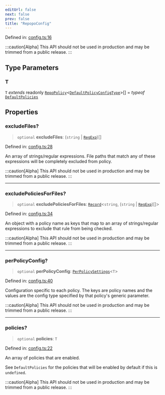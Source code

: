 ```yaml
---
editUrl: false
next: false
prev: false
title: "RepopoConfig"
---
```


Defined in: [config.ts:16](https://github.com/tylerbutler/tools-monorepo/blob/main/packages/repopo/src/config.ts#L16)

:::caution[Alpha]
This API should not be used in production and may be trimmed from a public release.
:::

## Type Parameters

### T

`T` *extends* readonly [`RepoPolicy`](/api/interfaces/repopolicy/)\<[`DefaultPolicyConfigType`](/api/type-aliases/defaultpolicyconfigtype/)\>[] = *typeof* [`DefaultPolicies`](/api/variables/defaultpolicies/)

## Properties

### excludeFiles?

> `optional` **excludeFiles**: (`string` \| [`RegExp`](https://developer.mozilla.org/docs/Web/JavaScript/Reference/Global_Objects/RegExp))[]

Defined in: [config.ts:28](https://github.com/tylerbutler/tools-monorepo/blob/main/packages/repopo/src/config.ts#L28)

An array of strings/regular expressions. File paths that match any of these expressions will be completely excluded
from policy.

:::caution[Alpha]
This API should not be used in production and may be trimmed from a public release.
:::

***

### excludePoliciesForFiles?

> `optional` **excludePoliciesForFiles**: [`Record`](https://www.typescriptlang.org/docs/handbook/utility-types.html#recordkeys-type)\<`string`, (`string` \| [`RegExp`](https://developer.mozilla.org/docs/Web/JavaScript/Reference/Global_Objects/RegExp))[]\>

Defined in: [config.ts:34](https://github.com/tylerbutler/tools-monorepo/blob/main/packages/repopo/src/config.ts#L34)

An object with a policy name as keys that map to an array of strings/regular expressions to
exclude that rule from being checked.

:::caution[Alpha]
This API should not be used in production and may be trimmed from a public release.
:::

***

### perPolicyConfig?

> `optional` **perPolicyConfig**: [`PerPolicySettings`](/api/type-aliases/perpolicysettings/)\<`T`\>

Defined in: [config.ts:40](https://github.com/tylerbutler/tools-monorepo/blob/main/packages/repopo/src/config.ts#L40)

Configuration specific to each policy. The keys are policy names and the values are the config type
specified by that policy's generic parameter.

:::caution[Alpha]
This API should not be used in production and may be trimmed from a public release.
:::

***

### policies?

> `optional` **policies**: `T`

Defined in: [config.ts:22](https://github.com/tylerbutler/tools-monorepo/blob/main/packages/repopo/src/config.ts#L22)

An array of policies that are enabled.

See `DefaultPolicies` for the policies that will be enabled by default if this is `undefined`.

:::caution[Alpha]
This API should not be used in production and may be trimmed from a public release.
:::
